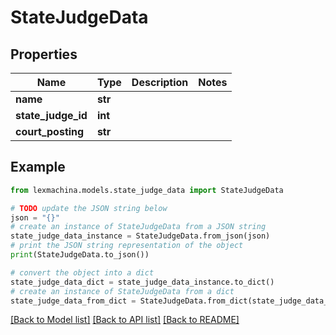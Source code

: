 # StateJudgeData


## Properties

Name | Type | Description | Notes
------------ | ------------- | ------------- | -------------
**name** | **str** |  | 
**state_judge_id** | **int** |  | 
**court_posting** | **str** |  | 

## Example

```python
from lexmachina.models.state_judge_data import StateJudgeData

# TODO update the JSON string below
json = "{}"
# create an instance of StateJudgeData from a JSON string
state_judge_data_instance = StateJudgeData.from_json(json)
# print the JSON string representation of the object
print(StateJudgeData.to_json())

# convert the object into a dict
state_judge_data_dict = state_judge_data_instance.to_dict()
# create an instance of StateJudgeData from a dict
state_judge_data_from_dict = StateJudgeData.from_dict(state_judge_data_dict)
```
[[Back to Model list]](../README.md#documentation-for-models) [[Back to API list]](../README.md#documentation-for-api-endpoints) [[Back to README]](../README.md)


